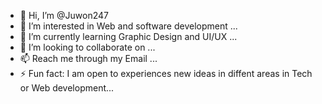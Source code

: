 - 👋 Hi, I’m @Juwon247
- 👀 I’m interested in Web and software development ...
- 🌱 I’m currently learning Graphic Design and UI/UX ...
- 💞️ I’m looking to collaborate on ...
- 📫 Reach me through my Email ...
- ⚡ Fun fact: I am open to experiences new ideas in diffent areas in Tech or Web development...

<!---
Juwon247/Juwon247 is a ✨ special ✨ repository because its `README.md` (this file) appears on your GitHub profile.
You can click the Preview link to take a look at your changes.
--->
